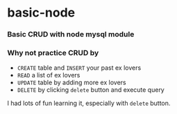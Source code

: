 # basic-node

### Basic CRUD with node mysql module

### Why not practice CRUD by

* `CREATE` table and `INSERT` your past ex lovers
* `READ` a list of ex lovers
* `UPDATE` table by adding more ex lovers
* `DELETE` by clicking `delete` button and execute query

I had lots of fun learning it, especially with `delete` button.
